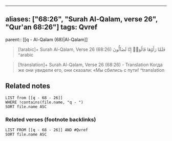 
---
aliases: ["68:26", "Surah Al-Qalam, verse 26", "Qur'an 68:26"]
tags: Qvref
---

parent:: [[q - Al-Qalam (68)|Al-Qalam]]

> [!arabic]+ Surah Al-Qalam, Verse 26 (68:26)
> <span class="quran-arabic">فَلَمَّا رَأَوْهَا قَالُوٓا۟ إِنَّا لَضَآلُّونَ</span>
^arabic

> [!translation]+ Surah Al-Qalam, Verse 26 (68:26) - Translation
> Когда же они увидели его, они сказали: «Мы сбились с пути!
^translation



## Related notes
```dataview
LIST from [[q - 68 - 26]]
WHERE !contains(file.name, "q - ")
SORT file.name ASC
```

### Related verses (footnote backlinks)
```dataview
LIST FROM [[q - 68 - 26]] AND #Qvref
SORT file.name ASC
```

